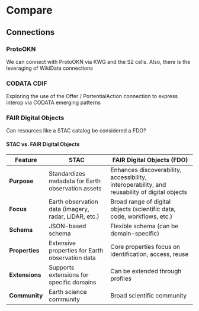 # Compare


## Connections

### ProtoOKN

We can connect with ProtoOKN via KWG and the S2 cells.
Also, there is the leveraging of WikiData connections

### CODATA CDIF

Exploring the use of the Offer / PortentialAction connection 
to express interop via CODATA emerging patterns

### FAIR Digital Objects

Can resources like a STAC catalog be considered a FDO?


#### STAC vs. FAIR Digital Objects

| Feature                 | STAC                               | FAIR Digital Objects (FDO) |
|-------------------------|------------------------------------|----------------------------|
| **Purpose**              | Standardizes metadata for Earth observation assets | Enhances discoverability, accessibility, interoperability, and reusability of digital objects |
| **Focus**                | Earth observation data (imagery, radar, LiDAR, etc.) | Broad range of digital objects (scientific data, code, workflows, etc.) |
| **Schema**               | JSON-based schema                  | Flexible schema (can be domain-specific) |
| **Properties**           | Extensive properties for Earth observation data | Core properties focus on identification, access, reuse |
| **Extensions**           | Supports extensions for specific domains | Can be extended through profiles |
| **Community**            | Earth science community            | Broad scientific community   |
